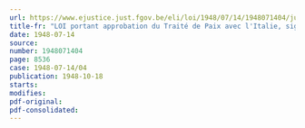 ```yaml
---
url: https://www.ejustice.just.fgov.be/eli/loi/1948/07/14/1948071404/justel
title-fr: "LOI portant approbation du Traité de Paix avec l'Italie, signé à Paris, le 10 février 1947"
date: 1948-07-14
source:
number: 1948071404
page: 8536
case: 1948-07-14/04
publication: 1948-10-18
starts:
modifies:
pdf-original:
pdf-consolidated:
---
```


